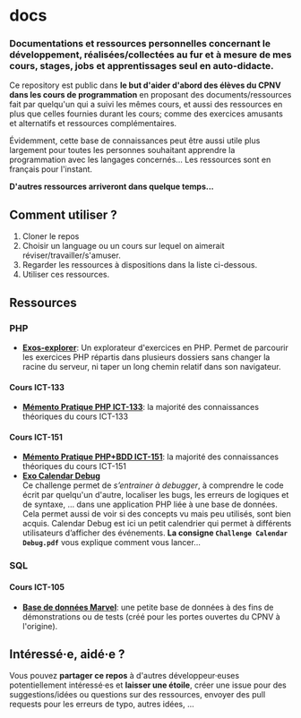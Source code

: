 # docs
###  Documentations et ressources personnelles concernant le développement, réalisées/collectées au fur et à mesure de mes cours, stages, jobs et apprentissages seul en auto-didacte.

Ce repository est public dans **le but d'aider d'abord des élèves du CPNV dans les cours de programmation** en proposant des documents/ressources fait par quelqu'un qui a suivi les mêmes cours, et aussi des ressources en plus que celles fournies durant les cours; comme des exercices amusants et alternatifs et ressources complémentaires.

Évidemment, cette base de connaissances peut être aussi utile plus largement pour toutes les personnes souhaitant apprendre la programmation avec les langages concernés... Les ressources sont en français pour l'instant.

**D'autres ressources arriveront dans quelque temps...**

## Comment utiliser ?
1. Cloner le repos
1. Choisir un language ou un cours sur lequel on aimerait réviser/travailler/s'amuser.
1. Regarder les ressources à dispositions dans la liste ci-dessous.
1. Utiliser ces ressources.

## Ressources
### PHP
- **[Exos-explorer](php/exos-explorer/)**: Un explorateur d'exercices en PHP. Permet de parcourir les exercices PHP répartis dans plusieurs dossiers sans changer la racine du serveur, ni taper un long chemin relatif dans son navigateur.
#### Cours **ICT-133**
- **[Mémento Pratique PHP ICT-133](php/Memento_Pratique_PHP_ICT-133.md)**: la majorité des connaissances théoriques du cours ICT-133
#### Cours **ICT-151**
- **[Mémento Pratique PHP+BDD ICT-151](php/Memento_Pratique_PHP_BDD_ICT-151.md)**: la majorité des connaissances théoriques du cours ICT-151
- **[Exo Calendar Debug](/php/challenges/calendar_debug_ict151_revisions)**  
Ce challenge permet de *s’entrainer à debugger*, à comprendre le code écrit par quelqu'un d'autre, localiser les bugs, les erreurs de logiques et de syntaxe, … dans une application PHP liée à une base de données. Cela permet aussi de voir si des concepts vu mais peu utilisés, sont bien acquis. Calendar Debug est ici un petit calendrier qui permet à différents utilisateurs d’afficher des événements.
**La consigne `Challenge Calendar Debug.pdf`** vous explique comment vous lancer...

### SQL
#### Cours ICT-105
- **[Base de données Marvel](sql/Marvel-films-db.sql)**: une petite base de données à des fins de démonstrations ou de tests (créé pour les portes ouvertes du CPNV à l'origine).

## Intéressé·e, aidé·e ?
Vous pouvez **partager ce repos** à d'autres développeur·euses potentiellement intéressé·es et **laisser une étoile**, créer une issue pour des suggestions/idées ou questions sur des ressources, envoyer des pull requests pour les erreurs de typo, autres idées, ...